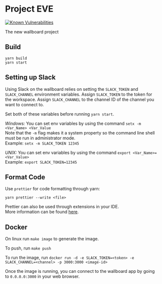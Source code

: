 # Project EVE
[![Known Vulnerabilities](https://snyk.io/test/github/connexta/eve/badge.svg?targetFile=package.json)](https://snyk.io/test/github/connexta/eve?targetFile=package.json)

The new wallboard project

## Build
```
yarn build
yarn start
```

## Setting up Slack
Using Slack on the wallboard relies on setting the ```SLACK_TOKEN``` and ```SLACK_CHANNEL```
environment variables. Assign ```SLACK_TOKEN``` to the token for the workspace. Assign ```SLACK_CHANNEL```
to the channel ID of the channel you want to connect to.
  
Set both of these variables before running ```yarn start```.
  
*Windows:* You can set env variables by using the command ```setx -m <Var_Name> <Var_Value```  
Note that the ```-m``` flag makes it a system property so the command line shell must be run in 
administrator mode.  
Example: ```setx -m SLACK_TOKEN 12345```
  
*UNIX:* You can set env variables by using the command ```export <Var_Name>=<Var_Value>```  
Example: ```export SLACK_TOKEN=12345```

## Format Code
Use `prettier` for code formatting through yarn:  
```
yarn prettier --write <file>
```  
  
Prettier can also be used through extensions in your IDE.   
More information can be found [here](https://prettier.io/).  
  
## Docker
On linux run ```make image``` to generate the image.  
  
To push, run ```make push```
  
To run the image, run ```docker run -d -e SLACK_TOKEN=<token> -e SLACK_CHANNEL=<channel> -p 3000:3000 <image-id>```
  
Once the image is running, you can connect to the wallboard app by going to ```0.0.0.0:3000``` in your web browser.
